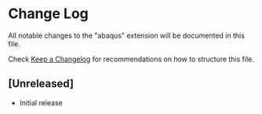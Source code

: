 # Change Log
All notable changes to the "abaqus" extension will be documented in this file.

Check [Keep a Changelog](http://keepachangelog.com/) for recommendations on how to structure this file.

## [Unreleased]
- Initial release